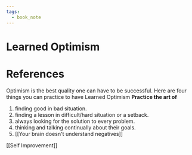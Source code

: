 ```yaml
---
tags:
  - book_note
---
```

# Learned Optimism


# References
Optimism is the best quality one can have to be successful. 
Here are four things you can practice to have Learned Optimism
**Practice the art of**
1.  finding good in bad situation.
2. finding a lesson in difficult/hard situation or a setback.
3. always looking for the solution to every problem.
4. thinking and talking continually about their goals.
5. [[Your brain doesn't understand negatives]]


[[Self Improvement]]